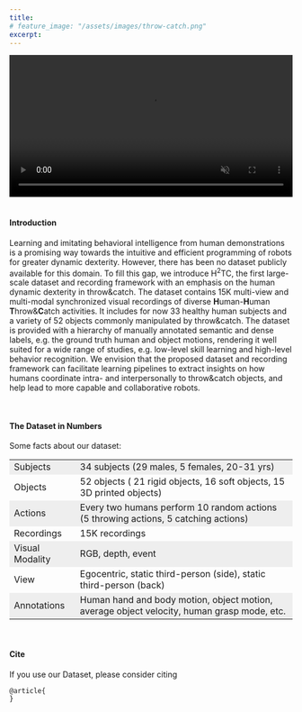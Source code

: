 ```yaml
---
title:  
# feature_image: "/assets/images/throw-catch.png"
excerpt: 
---
```


<div class="container" style="width: 100%;">
    <div class="row">
        <div class="col-lg-16">
    		<video muted autoplay loop width="100%">
        		<source src="https://raw.githubusercontent.com/h2tc-roboticsx/h2tc-roboticsx.github.io/main/assets/videos/home_imageshome_video.mp4" type="video/mp4">
    		</video>
        </div>
    </div>
</div>

<br>

#### Introduction


Learning and imitating behavioral intelligence from human demonstrations is a promising way towards the intuitive and efficient programming of robots for greater dynamic dexterity. However, there has been no dataset publicly available for this domain. To fill this gap, we introduce H<sup>2</sup>TC, the first large-scale dataset and recording framework with an emphasis on the human dynamic dexterity in throw&catch.  The dataset contains 15K  multi-view and multi-modal synchronized visual recordings of diverse **H**uman-**H**uman **T**hrow&**C**atch activities.  It includes for now 33 healthy human subjects and a variety of 52 objects commonly manipulated by throw&catch.
 The dataset is provided with a hierarchy of manually annotated
semantic and dense labels, e.g. the ground truth human and object motions, rendering it well suited for a wide range of
studies, e.g. low-level skill learning and high-level behavior recognition.  We envision that the proposed dataset and recording framework can facilitate learning pipelines to extract insights on how humans coordinate intra- and interpersonally to throw&catch   objects, and help lead to more capable and collaborative robots. 
 <!-- The [dataset](https://lipengroboticsx.github.io/dataset/) together with a suite  -->
<!-- of utility [tools](https://lipengroboticsx.github.io/tools/) is available.  -->


<br>

#### The Dataset in Numbers

Some facts about our dataset:

<table  width=1200>
    <tr  width=120>
        <td  bgcolor="#eeeeee">Subjects</td>
        <td  bgcolor="#eeeeee">34 subjects (29 males, 5 females, 20-31 yrs) </td>
    </tr>
    <tr>
        <td  >Objects</td>
        <td   >52 objects ( 21 rigid objects, 16 soft objects, 15 3D printed objects)</td>
    </tr>
    <tr>
        <td  bgcolor="#eeeeee" >Actions</td>
        <td  bgcolor="#eeeeee" >Every two humans perform 10 random actions (5 throwing actions, 5 catching actions)</td>
    </tr>
    <tr>
        <td   >Recordings</td>
        <td  >15K recordings </td>
    </tr>
    <tr>
        <td   bgcolor="#eeeeee">Visual Modality</td>
        <td   bgcolor="#eeeeee" >RGB, depth, event</td>
    </tr>
    <tr>
        <td    >View</td>
        <td    >Egocentric, static third-person (side), static third-person (back)</td>
    </tr>
    <tr>
        <td  bgcolor="#eeeeee">Annotations</td>
        <td  bgcolor="#eeeeee">Human hand and body motion, object motion, average object velocity, human  grasp mode, etc.</td>
    </tr>
</table>
<br>

#### Cite

If you use our Dataset, please consider citing

```
@article{
}
```




